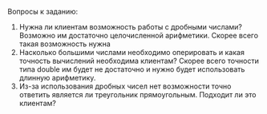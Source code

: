 Вопросы к заданию:

1. Нужна ли клиентам возможность работы с дробными числами? Возможно им достаточно целочисленной арифметики. Скорее всего такая возможность нужна
2. Насколько большими числами необходимо оперировать и какая точность вычислений необходима клиентам? Скорее всего точности типа double им будет не достаточно и нужно будет использовать длинную арифметику.
3. Из-за использования дробных чисел нет возможности точно ответить является ли треугольник прямоугольным. Подходит ли это клиентам?